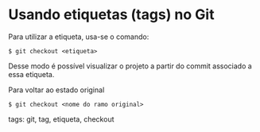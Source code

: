 # Usando etiquetas (tags) no Git

Para utilizar a etiqueta, usa-se o comando:

```
$ git checkout <etiqueta>
```

Desse modo é possível visualizar o projeto a partir do commit associado a essa etiqueta.

Para voltar ao estado original

```
$ git checkout <nome do ramo original>
```

tags: git, tag, etiqueta, checkout
